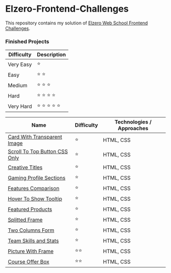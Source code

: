 # Elzero-Frontend-Challenges

This repository contains my solution of [Elzero Web School Frontend Challenges](https://elzero.org/category/challenges/front-end-challenges/).

### Finished Projects

| Difficulty | Description    |
| ---------- | -------------- |
| Very Easy  | ⭐             |
| Easy       | ⭐ ⭐          |
| Medium     | ⭐ ⭐ ⭐       |
| Hard       | ⭐ ⭐ ⭐ ⭐    |
| Very Hard  | ⭐ ⭐ ⭐ ⭐ ⭐ |

| Name                                                                                                                     | Difficulty | Technologies / Approaches |
| ------------------------------------------------------------------------------------------------------------------------ | ---------- | ------------------------- |
| [Card With Transparent Image](https://mouatezbenariba.github.io/Elzero-Frontend-Challenges/card-with-transparent-image/) | ⭐         | HTML, CSS                 |
| [Scroll To Top Button CSS Only](https://mouatezbenariba.github.io/Elzero-Frontend-Challenges/scroll-to-top-button/)      | ⭐         | HTML, CSS                 |
| [Creative Titles](https://mouatezbenariba.github.io/Elzero-Frontend-Challenges/creative-titles/)                         | ⭐         | HTML, CSS                 |
| [Gaming Profile Sections](https://mouatezbenariba.github.io/Elzero-Frontend-Challenges/gaming-profile-sections/)         | ⭐         | HTML, CSS                 |
| [Features Comparison](https://mouatezbenariba.github.io/Elzero-Frontend-Challenges/features-comparison/)                 | ⭐         | HTML, CSS                 |
| [Hover To Show Tooltip](https://mouatezbenariba.github.io/Elzero-Frontend-Challenges/hover-to-show-tooltip/)             | ⭐         | HTML, CSS                 |
| [Featured Products](https://mouatezbenariba.github.io/Elzero-Frontend-Challenges/featured-products/)                     | ⭐         | HTML, CSS                 |
| [Splitted Frame](https://mouatezbenariba.github.io/Elzero-Frontend-Challenges/splitted-frame/)                           | ⭐         | HTML, CSS                 |
| [Two Columns Form](https://mouatezbenariba.github.io/Elzero-Frontend-Challenges/two-columns-form/)                       | ⭐         | HTML, CSS                 |
| [Team Skills and Stats](https://mouatezbenariba.github.io/Elzero-Frontend-Challenges/team-skills-and-stats/)             | ⭐         | HTML, CSS                 |
| [Picture With Frame](https://mouatezbenariba.github.io/Elzero-Frontend-Challenges/picture-with-frame/)                   | ⭐⭐       | HTML, CSS                 |
| [Course Offer Box](https://mouatezbenariba.github.io/Elzero-Frontend-Challenges/course-offer-box/)                       | ⭐⭐       | HTML, CSS                 |
